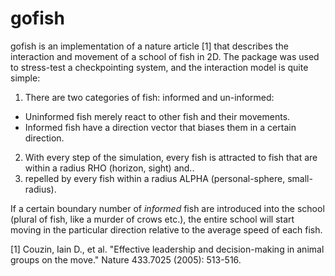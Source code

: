 gofish
======

gofish is an implementation of a nature article [1] that describes the interaction and movement of a school of fish in 2D.
The package was used to stress-test a checkpointing system, and the interaction model is quite simple:

1. There are two categories of fish: informed and un-informed:
  - Uninformed fish merely react to other fish and their movements.
  - Informed fish have a direction vector that biases them in a certain direction.
2. With every step of the simulation, every fish is attracted to fish that are within a radius RHO (horizon, sight) and..
3. repelled by every fish within a radius ALPHA (personal-sphere, small-radius).

If a certain boundary number of _informed_ fish are introduced into the school (plural of fish, like a murder of crows etc.), the entire school will start moving in the particular direction relative to the average speed of each fish.

[1] Couzin, Iain D., et al. "Effective leadership and decision-making in animal groups on the move." Nature 433.7025 (2005): 513-516.
